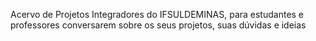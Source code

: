 Acervo de Projetos Integradores do IFSULDEMINAS, para estudantes e professores conversarem sobre os seus projetos, suas dúvidas e ideias

